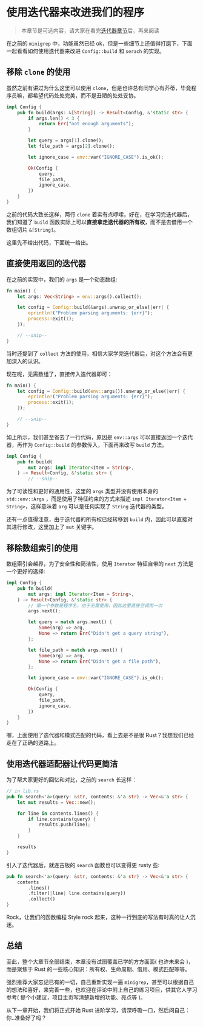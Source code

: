 # 使用迭代器来改进我们的程序

> 本章节是可选内容，请大家在看完[迭代器章节](https://course.rs/advance/functional-programing/iterator.html)后，再来阅读


在之前的 `minigrep` 中，功能虽然已经 ok，但是一些细节上还值得打磨下，下面一起看看如何使用迭代器来改进 `Config::build` 和 `serach` 的实现。

## 移除 `clone` 的使用

虽然之前有讲过为什么这里可以使用 `clone`，但是也许总有同学心有芥蒂，毕竟程序员嘛，都希望代码处处完美，而不是丑陋的处处妥协。

```rust
impl Config {
    pub fn build(args: &[String]) -> Result<Config, &'static str> {
        if args.len() < 3 {
            return Err("not enough arguments");
        }

        let query = args[1].clone();
        let file_path = args[2].clone();

        let ignore_case = env::var("IGNORE_CASE").is_ok();

        Ok(Config {
            query,
            file_path,
            ignore_case,
        })
    }
}
```

之前的代码大致长这样，两行 `clone` 着实有点啰嗦，好在，在学习完迭代器后，我们知道了 `build` 函数实际上可以**直接拿走迭代器的所有权**，而不是去借用一个数组切片 `&[String]`。

这里先不给出代码，下面统一给出。

## 直接使用返回的迭代器

在之前的实现中，我们的 `args` 是一个动态数组:

```rust
fn main() {
    let args: Vec<String> = env::args().collect();

    let config = Config::build(&args).unwrap_or_else(|err| {
        eprintln!("Problem parsing arguments: {err}");
        process::exit(1);
    });

    // --snip--
}
```

当时还提到了 `collect` 方法的使用，相信大家学完迭代器后，对这个方法会有更加深入的认识。

现在呢，无需数组了，直接传入迭代器即可：

```rust
fn main() {
    let config = Config::build(env::args()).unwrap_or_else(|err| {
        eprintln!("Problem parsing arguments: {err}");
        process::exit(1);
    });

    // --snip--
}
```

如上所示，我们甚至省去了一行代码，原因是 `env::args` 可以直接返回一个迭代器，再作为 `Config::build` 的参数传入，下面再来改写 `build` 方法。


```rust
impl Config {
    pub fn build(
        mut args: impl Iterator<Item = String>,
    ) -> Result<Config, &'static str> {
        // --snip--
```

为了可读性和更好的通用性，这里的 `args` 类型并没有使用本身的 `std::env::Args` ，而是使用了特征约束的方式来描述 `impl Iterator<Item = String>`，这样意味着 `arg` 可以是任何实现了 `String` 迭代器的类型。

还有一点值得注意，由于迭代器的所有权已经转移到 `build` 内，因此可以直接对其进行修改，这里加上了 `mut` 关键字。

## 移除数组索引的使用

数组索引会越界，为了安全性和简洁性，使用 `Iterator` 特征自带的 `next` 方法是一个更好的选择:

```rust
impl Config {
    pub fn build(
        mut args: impl Iterator<Item = String>,
    ) -> Result<Config, &'static str> {
        // 第一个参数是程序名，由于无需使用，因此这里直接空调用一次
        args.next();

        let query = match args.next() {
            Some(arg) => arg,
            None => return Err("Didn't get a query string"),
        };

        let file_path = match args.next() {
            Some(arg) => arg,
            None => return Err("Didn't get a file path"),
        };

        let ignore_case = env::var("IGNORE_CASE").is_ok();

        Ok(Config {
            query,
            file_path,
            ignore_case,
        })
    }
}
```

喔，上面使用了迭代器和模式匹配的代码，看上去是不是很 Rust？我想我们已经走在了正确的道路上。


## 使用迭代器适配器让代码更简洁

为了帮大家更好的回忆和对比，之前的 `search` 长这样：

```rust
// in lib.rs
pub fn search<'a>(query: &str, contents: &'a str) -> Vec<&'a str> {
    let mut results = Vec::new();

    for line in contents.lines() {
        if line.contains(query) {
            results.push(line);
        }
    }

    results
}
```

引入了迭代器后，就连古板的 `search` 函数也可以变得更 rusty 些:

```rust
pub fn search<'a>(query: &str, contents: &'a str) -> Vec<&'a str> {
    contents
        .lines()
        .filter(|line| line.contains(query))
        .collect()
}
```

Rock，让我们的函数编程 Style rock 起来，这种一行到底的写法有时真的让人沉迷。


## 总结

至此，整个大章节全部结束，本章没有试图覆盖已学的方方面面( 也许未来会 )，而是聚焦于 Rust 的一些核心知识：所有权、生命周期、借用、模式匹配等等。

强烈推荐大家忘记已有的一切，自己重新实现一遍 `minigrep`，甚至可以根据自己的想法和喜好，来完善一些，也欢迎在评论中附上自己的练习项目，供其它人学习参考( 提个小建议，项目主页写清楚新增的功能、亮点等 )。

从下一章开始，我们将正式开始 Rust 进阶学习，请深呼吸一口，然后问自己：你..准备好了吗？
